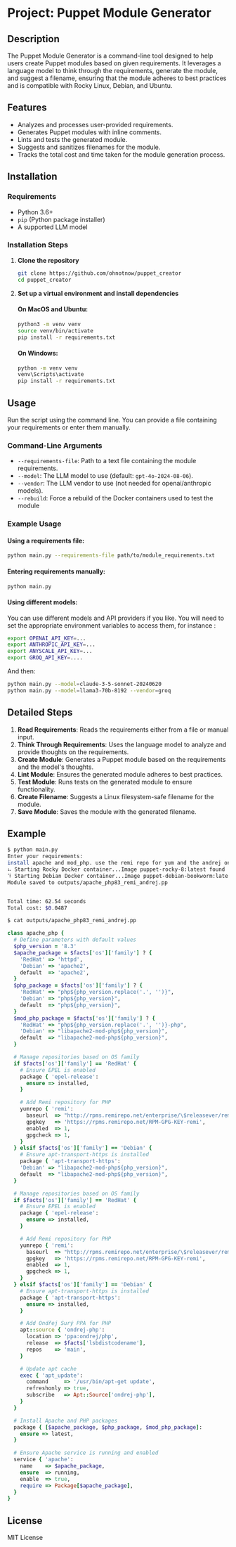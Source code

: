 # Project: Puppet Module Generator

## Description
The Puppet Module Generator is a command-line tool designed to help users create Puppet modules based on given requirements. It leverages a language model to think through the requirements, generate the module, and suggest a filename, ensuring that the module adheres to best practices and is compatible with Rocky Linux, Debian, and Ubuntu.

## Features
- Analyzes and processes user-provided requirements.
- Generates Puppet modules with inline comments.
- Lints and tests the generated module.
- Suggests and sanitizes filenames for the module.
- Tracks the total cost and time taken for the module generation process.

## Installation

### Requirements
- Python 3.6+
- `pip` (Python package installer)
- A supported LLM model

### Installation Steps

1. **Clone the repository**
    ```sh
    git clone https://github.com/ohnotnow/puppet_creator
    cd puppet_creator
    ```

2. **Set up a virtual environment and install dependencies**

    #### On MacOS and Ubuntu:
    ```sh
    python3 -m venv venv
    source venv/bin/activate
    pip install -r requirements.txt
    ```

    #### On Windows:
    ```sh
    python -m venv venv
    venv\Scripts\activate
    pip install -r requirements.txt
    ```

## Usage

Run the script using the command line. You can provide a file containing your requirements or enter them manually.

### Command-Line Arguments

- `--requirements-file`: Path to a text file containing the module requirements.
- `--model`: The LLM model to use (default: `gpt-4o-2024-08-06`).
- `--vendor`: The LLM vendor to use (not needed for openai/anthropic models).
- `--rebuild`: Force a rebuild of the Docker containers used to test the module

### Example Usage

#### Using a requirements file:
```sh
python main.py --requirements-file path/to/module_requirements.txt
```

#### Entering requirements manually:
```sh
python main.py
```

#### Using different models:
You can use different models and API providers if you like.  You will need to set the appropriate environment variables to access them, for instance :
```sh
export OPENAI_API_KEY=...
export ANTHROPIC_API_KEY=...
export ANYSCALE_API_KEY=...
export GROQ_API_KEY=....
```
And then:
```sh
python main.py --model=claude-3-5-sonnet-20240620
python main.py --model=llama3-70b-8192 --vendor=groq
```

## Detailed Steps

1. **Read Requirements**: Reads the requirements either from a file or manual input.
2. **Think Through Requirements**: Uses the language model to analyze and provide thoughts on the requirements.
3. **Create Module**: Generates a Puppet module based on the requirements and the model's thoughts.
4. **Lint Module**: Ensures the generated module adheres to best practices.
5. **Test Module**: Runs tests on the generated module to ensure functionality.
6. **Create Filename**: Suggests a Linux filesystem-safe filename for the module.
7. **Save Module**: Saves the module with the generated filename.

## Example

```sh
$ python main.py
Enter your requirements:
install apache and mod_php. use the remi repo for yum and the andrej one for apt. assume php 8.3.  make sure apache and php are kept up to date.
⠦ Starting Rocky Docker container...Image puppet-rocky-8:latest found
⠹ Starting Debian Docker container...Image puppet-debian-bookworm:latest found
Module saved to outputs/apache_php83_remi_andrej.pp


Total time: 62.54 seconds
Total cost: $0.0487

$ cat outputs/apache_php83_remi_andrej.pp
```
```ruby
class apache_php {
  # Define parameters with default values
  $php_version = '8.3'
  $apache_package = $facts['os']['family'] ? {
    'RedHat' => 'httpd',
    'Debian' => 'apache2',
    default  => 'apache2',
  }
  $php_package = $facts['os']['family'] ? {
    'RedHat' => "php${php_version.replace('.', '')}",
    'Debian' => "php${php_version}",
    default  => "php${php_version}",
  }
  $mod_php_package = $facts['os']['family'] ? {
    'RedHat' => "php${php_version.replace('.', '')}-php",
    'Debian' => "libapache2-mod-php${php_version}",
    default  => "libapache2-mod-php${php_version}",
  }

  # Manage repositories based on OS family
  if $facts['os']['family'] == 'RedHat' {
    # Ensure EPEL is enabled
    package { 'epel-release':
      ensure => installed,
    }

    # Add Remi repository for PHP
    yumrepo { 'remi':
      baseurl  => "http://rpms.remirepo.net/enterprise/\$releasever/remi/\$basearch/",
      gpgkey   => 'https://rpms.remirepo.net/RPM-GPG-KEY-remi',
      enabled  => 1,
      gpgcheck => 1,
    }
  } elsif $facts['os']['family'] == 'Debian' {
    # Ensure apt-transport-https is installed
    package { 'apt-transport-https':
    'Debian' => "libapache2-mod-php${php_version}",
    default  => "libapache2-mod-php${php_version}",
  }

  # Manage repositories based on OS family
  if $facts['os']['family'] == 'RedHat' {
    # Ensure EPEL is enabled
    package { 'epel-release':
      ensure => installed,
    }

    # Add Remi repository for PHP
    yumrepo { 'remi':
      baseurl  => "http://rpms.remirepo.net/enterprise/\$releasever/remi/\$basearch/",
      gpgkey   => 'https://rpms.remirepo.net/RPM-GPG-KEY-remi',
      enabled  => 1,
      gpgcheck => 1,
    }
  } elsif $facts['os']['family'] == 'Debian' {
    # Ensure apt-transport-https is installed
    package { 'apt-transport-https':
      ensure => installed,
    }

    # Add Ondřej Surý PPA for PHP
    apt::source { 'ondrej-php':
      location => 'ppa:ondrej/php',
      release  => $facts['lsbdistcodename'],
      repos    => 'main',
    }

    # Update apt cache
    exec { 'apt_update':
      command     => '/usr/bin/apt-get update',
      refreshonly => true,
      subscribe   => Apt::Source['ondrej-php'],
    }
  }

  # Install Apache and PHP packages
  package { [$apache_package, $php_package, $mod_php_package]:
    ensure => latest,
  }

  # Ensure Apache service is running and enabled
  service { 'apache':
    name    => $apache_package,
    ensure  => running,
    enable  => true,
    require => Package[$apache_package],
  }
}
```

## License
MIT License
